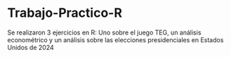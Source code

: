 # Trabajo-Practico-R
Se realizaron 3 ejercicios en R: Uno sobre el juego TEG, un análisis econométrico y un análisis sobre las elecciones presidenciales en Estados Unidos de 2024
